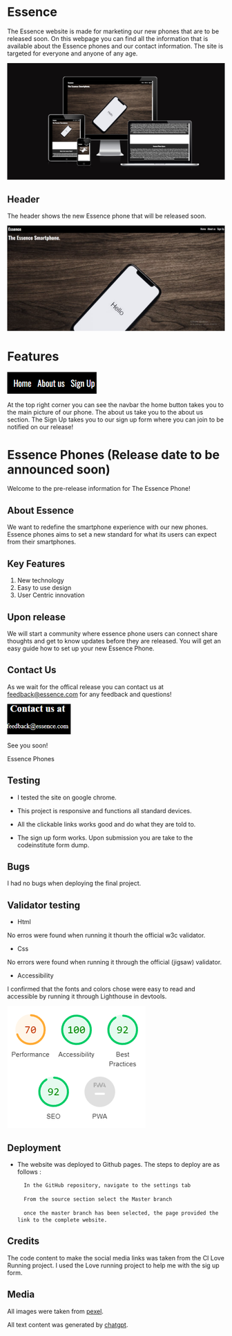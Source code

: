 # Essence #
The Essence website is made for marketing our new phones that are to be released soon.
On this webpage you can find all the information that is available about the Essence phones and our contact information.
The site is targeted for everyone and anyone of any age.

![](assets/images/responsive.png)

## Header ##
The header shows the new Essence phone that will be released soon.

![](assets/images/Homepage.png)

# Features #
![](assets/images/navbar.png)


At the top right corner you can see the navbar 
the home button takes you to the main picture of our phone.
The about us take you to the about us section.
The Sign Up takes you to our sign up form where you can join to be notified on our release!

# Essence Phones (Release date to be announced soon) #

Welcome to the pre-release information for The Essence Phone! 

## About Essence ##
We want to redefine the smartphone experience with our new phones. Essence phones aims to set a new standard for what its users can expect from their smartphones.

## Key Features ##
1. New technology
2. Easy to use design
3. User Centric innovation

## Upon release ##
We will start a community where essence phone users can connect share thoughts and get to know updates before they are released.
You will get an easy guide how to set up your new Essence Phone.

## Contact Us ##
As we wait for the offical release you can contact us at feedback@essence.com for any feedback and questions!


![](assets/images/Contact.png)

See you soon!

Essence Phones



## Testing ##
* I tested the site on google chrome.

* This project is responsive and functions all standard devices.

* All the clickable links works good and do what they are told to.

* The sign up form works. Upon submission you are take to the codeinstitute form dump.

## Bugs ##

I had no bugs when deploying the final project.

## Validator testing ##

* Html

No erros were found when running it thourh the official w3c validator.

* Css

No errors were found when running it through the official (jigsaw) validator.

* Accessibility 

I confirmed that the fonts and colors chose were easy to read and accessible by running it through Lighthouse in devtools.


![](assets/images/Lighthouse.png)

## Deployment ##
* The website was deployed to Github pages. The steps to deploy are as follows : 

        In the GitHub repository, navigate to the settings tab

        From the source section select the Master branch

        once the master branch has been selected, the page provided the link to the complete website.

## Credits ##
The code content to make the social media links was taken from the CI Love Running project.
I used the Love running project to help me with the sig up form.

## Media ##
All images were taken from [pexel](https://www.pexels.com/).

All text content was generated by [chatgpt](https://chat.openai.com/).


